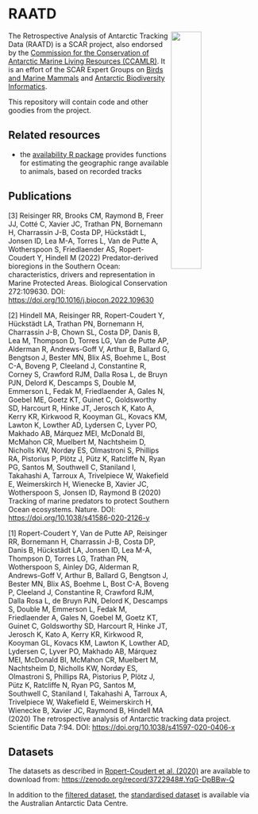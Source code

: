 # RAATD

<img align="right" width="35%" src="https://rawgit.com/SCAR/RAATD/master/logo/RAATD_logo.jpg" />

The Retrospective Analysis of Antarctic Tracking Data (RAATD) is a SCAR project, also endorsed by the [Commission for the Conservation of Antarctic Marine Living Resources (CCAMLR)](https://www.ccamlr.org/). It is an effort of the SCAR Expert Groups on [Birds and Marine Mammals](https://www.scar.org/science/eg-bamm/) and [Antarctic Biodiversity Informatics](https://www.scar.org/science/egabi/abi/).

This repository will contain code and other goodies from the project.

## Related resources

- the [availability R package](https://github.com/AustralianAntarcticDataCentre/availability) provides functions for estimating the geographic range available to animals, based on recorded tracks

## Publications

[3] Reisinger RR, Brooks CM, Raymond B, Freer JJ, Cotté C, Xavier JC, Trathan PN, Bornemann H, Charrassin J-B, Costa DP, Hückstädt L, Jonsen ID, Lea M-A, Torres L, Van de Putte A, Wotherspoon S, Friedlaender AS, Ropert-Coudert Y, Hindell M (2022) Predator-derived bioregions in the Southern Ocean: characteristics, drivers and representation in Marine Protected Areas.
Biological Conservation 272:109630. DOI: https://doi.org/10.1016/j.biocon.2022.109630

[2] Hindell MA, Reisinger RR, Ropert-Coudert Y, Hückstädt LA, Trathan PN, Bornemann H, Charrassin J-B, Chown SL, Costa DP, Danis B, Lea M, Thompson D, Torres LG, Van de Putte AP, Alderman R, Andrews-Goff V, Arthur B, Ballard G, Bengtson J, Bester MN, Blix AS, Boehme L, Bost C-A, Boveng P, Cleeland J, Constantine R, Corney S, Crawford RJM, Dalla Rosa L, de Bruyn PJN, Delord K, Descamps S, Double M, Emmerson L, Fedak M, Friedlaender A, Gales N, Goebel ME, Goetz KT, Guinet C, Goldsworthy SD, Harcourt R, Hinke JT, Jerosch K, Kato A, Kerry KR, Kirkwood R, Kooyman GL, Kovacs KM, Lawton K, Lowther AD, Lydersen C, Lyver PO, Makhado AB, Márquez MEI, McDonald BI, McMahon CR, Muelbert M, Nachtsheim D, Nicholls KW, Nordøy ES, Olmastroni S, Phillips RA, Pistorius P, Plötz J, Pütz K, Ratcliffe N, Ryan PG, Santos M, Southwell C, Staniland I, Takahashi A, Tarroux A, Trivelpiece W, Wakefield E, Weimerskirch H, Wienecke B, Xavier JC, Wotherspoon S, Jonsen ID, Raymond B (2020) Tracking of marine predators to protect Southern Ocean ecosystems. Nature. DOI: https://doi.org/10.1038/s41586-020-2126-y

[1] Ropert-Coudert Y, Van de Putte AP, Reisinger RR, Bornemann H, Charrassin J-B, Costa DP, Danis B, Hückstädt LA, Jonsen ID, Lea M-A, Thompson D, Torres LG, Trathan PN, Wotherspoon S, Ainley DG, Alderman R, Andrews-Goff V, Arthur B, Ballard G, Bengtson J, Bester MN, Blix AS, Boehme L, Bost C-A, Boveng P, Cleeland J, Constantine R, Crawford RJM, Dalla Rosa L, de Bruyn PJN, Delord K, Descamps S, Double M, Emmerson L, Fedak M, Friedlaender A, Gales N, Goebel M, Goetz KT, Guinet C, Goldsworthy SD, Harcourt R, Hinke JT, Jerosch K, Kato A, Kerry KR, Kirkwood R, Kooyman GL, Kovacs KM, Lawton K, Lowther AD, Lydersen C, Lyver PO, Makhado AB, Márquez MEI, McDonald BI, McMahon CR, Muelbert M, Nachtsheim D, Nicholls KW, Nordøy ES, Olmastroni S, Phillips RA, Pistorius P, Plötz J, Pütz K, Ratcliffe N, Ryan PG, Santos M, Southwell C, Staniland I, Takahashi A, Tarroux A, Trivelpiece W, Wakefield E, Weimerskirch H, Wienecke B, Xavier JC, Raymond B, Hindell MA (2020) The retrospective analysis of Antarctic tracking data project. Scientific Data 7:94. DOI: https://doi.org/10.1038/s41597-020-0406-x

## Datasets
The datasets as described in [Ropert-Coudert et al. (2020)](https://doi.org/10.1038/s41597-020-0406-x) are available to download from:
https://zenodo.org/record/3722948#.YqG-DpBBw-Q

In addition to the [filtered dataset](https://data.aad.gov.au/datasets/science/SCAR_EGBAMM_RAATD_2018_Filtered), the [standardised dataset](https://data.aad.gov.au/metadata/SCAR_EGBAMM_RAATD_2018_Standardised) is available via the Australian Antarctic Data Centre.
